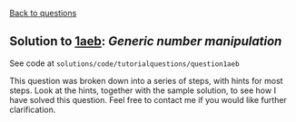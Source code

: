 [Back to questions](../README.md)

## Solution to [1aeb](../questions/1aeb): *Generic number manipulation*

See code at `solutions/code/tutorialquestions/question1aeb`

This question was broken down into a series of steps, with hints for most steps.  Look at the hints, together with the
sample solution, to see how I have solved this question.  Feel free to contact me if you would like further clarification.

